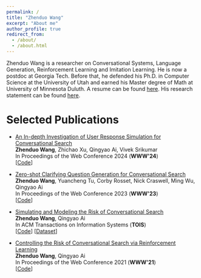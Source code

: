 ```yaml
---
permalink: /
title: "Zhenduo Wang"
excerpt: "About me"
author_profile: true
redirect_from: 
  - /about/
  - /about.html
---
```


Zhenduo Wang is a researcher on Conversational Systems, Language Generation, Reinforcement Learning and Imitation Learning. He is now a postdoc at Georgia Tech. Before that, he defended his Ph.D. in Computer Science at the University of Utah and earned his Master degree of Math at University of Minnesota Duluth. A resume can be found [here](https://github.com/zhenduow/zhenduow.github.io/blob/master/files/Resume.pdf). His research statement can be found [here](https://github.com/zhenduow/zhenduow.github.io/blob/master/files/Research_Statement.pdf).

Selected Publications
======
* [An In-depth Investigation of User Response Simulation for Conversational Search](https://arxiv.org/abs/2304.07944)\
  <strong>Zhenduo Wang</strong>, Zhichao Xu, Qingyao Ai, Vivek Srikumar\
  In Proceedings of the Web Conference 2024 (<strong>WWW'24</strong>)\
  [[Code](https://github.com/zhenduow/UserSim)]
  
* [Zero-shot Clarifying Question Generation for Conversational Search](https://arxiv.org/abs/2301.12660)\
  <strong>Zhenduo Wang</strong>, Yuancheng Tu, Corby Rosset, Nick Craswell, Ming Wu, Qingyao Ai\
  In Proceedings of the Web Conference 2023 (<strong>WWW'23</strong>)\
  [[Code](https://github.com/zhenduow/ZeroshotCQGen)]

* [Simulating and Modeling the Risk of Conversational Search](https://dl.acm.org/doi/10.1145/3507357)\
  <strong>Zhenduo Wang</strong>, Qingyao Ai\
  In ACM Transactions on Information Systems (<strong>TOIS</strong>)\
  [[Code](https://github.com/zhenduow/conversationalQA)]
  [[Dataset](https://drive.google.com/drive/folders/1k6podDEmIY5x2NYpmgg48M6zKYCSUYyt)]


* [Controlling the Risk of Conversational Search via Reinforcement Learning](https://dl.acm.org/doi/abs/10.1145/3442381.3449893)\
  <strong>Zhenduo Wang</strong>, Qingyao Ai\
  In Proceedings of the Web Conference 2021 (<strong>WWW'21</strong>)\
  [[Code](https://github.com/zhenduow/conversationalQA)]
